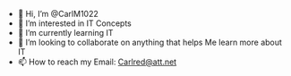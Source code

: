 - 👋 Hi, I’m @CarlM1022
- 👀 I’m interested in IT Concepts
- 🌱 I’m currently learning IT
- 💞️ I’m looking to collaborate on anything that helps
Me learn more about IT
- 📫 How to reach my Email: Carlred@att.net
<!---
CarlM1022/CarlM1022 is a ✨ special ✨ repository because its `README.md` (this file) appears on your GitHub profile.
You can click the Preview link to take a look at your changes.
--->
